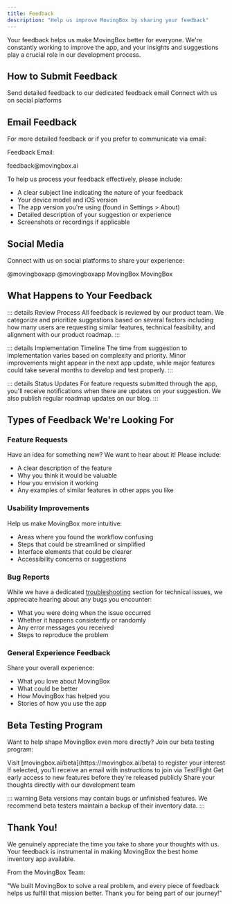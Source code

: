 ```yaml
---
title: Feedback
description: "Help us improve MovingBox by sharing your feedback"
---
```


Your feedback helps us make MovingBox better for everyone. We're constantly working to improve the app, and your insights and suggestions play a crucial role in our development process.

## How to Submit Feedback

<CardGroup :cols="3">
  <Card title="Email" icon="envelope">
    Send detailed feedback to our dedicated feedback email
  </Card>
  <Card title="Social Media" icon="share-nodes">
    Connect with us on social platforms
  </Card>
</CardGroup>

## Email Feedback

For more detailed feedback or if you prefer to communicate via email:

<div className="bg-gray-100 dark:bg-gray-800 p-4 rounded-md mb-4">
  <p className="font-bold">Feedback Email:</p>
  <p>feedback@movingbox.ai</p>
</div>

To help us process your feedback effectively, please include:

- A clear subject line indicating the nature of your feedback
- Your device model and iOS version
- The app version you're using (found in Settings > About)
- Detailed description of your suggestion or experience
- Screenshots or recordings if applicable

## Social Media

Connect with us on social platforms to share your experience:

<CardGroup :cols="4">
  <Card title="Twitter" icon="twitter" href="https://twitter.com/movingboxapp">
    @movingboxapp
  </Card>
  <Card title="Instagram" icon="instagram" href="https://instagram.com/movingboxapp">
    @movingboxapp
  </Card>
  <Card title="Facebook" icon="facebook" href="https://facebook.com/movingboxapp">
    MovingBox
  </Card>
  <Card title="LinkedIn" icon="linkedin" href="https://linkedin.com/company/movingbox">
    MovingBox
  </Card>
</CardGroup>

## What Happens to Your Feedback

::: details Review Process
All feedback is reviewed by our product team. We categorize and prioritize suggestions based on several factors including how many users are requesting similar features, technical feasibility, and alignment with our product roadmap.
:::

::: details Implementation Timeline
The time from suggestion to implementation varies based on complexity and priority. Minor improvements might appear in the next app update, while major features could take several months to develop and test properly.
:::

::: details Status Updates
For feature requests submitted through the app, you'll receive notifications when there are updates on your suggestion. We also publish regular roadmap updates on our blog.
:::

## Types of Feedback We're Looking For

### Feature Requests

Have an idea for something new? We want to hear about it! Please include:
- A clear description of the feature
- Why you think it would be valuable
- How you envision it working
- Any examples of similar features in other apps you like

### Usability Improvements

Help us make MovingBox more intuitive:
- Areas where you found the workflow confusing
- Steps that could be streamlined or simplified
- Interface elements that could be clearer
- Accessibility concerns or suggestions

### Bug Reports

While we have a dedicated [troubleshooting](/03-support/troubleshooting) section for technical issues, we appreciate hearing about any bugs you encounter:
- What you were doing when the issue occurred
- Whether it happens consistently or randomly
- Any error messages you received
- Steps to reproduce the problem

### General Experience Feedback

Share your overall experience:
- What you love about MovingBox
- What could be better
- How MovingBox has helped you
- Stories of how you use the app

## Beta Testing Program

Want to help shape MovingBox even more directly? Join our beta testing program:

<Steps>
  <Step title="Sign Up">
    Visit [movingbox.ai/beta](https://movingbox.ai/beta) to register your interest
  </Step>
  
  <Step title="Get Selected">
    If selected, you'll receive an email with instructions to join via TestFlight
  </Step>
  
  <Step title="Test New Features">
    Get early access to new features before they're released publicly
  </Step>
  
  <Step title="Provide Direct Feedback">
    Share your thoughts directly with our development team
  </Step>
</Steps>

::: warning
Beta versions may contain bugs or unfinished features. We recommend beta testers maintain a backup of their inventory data.
:::

## Thank You!

We genuinely appreciate the time you take to share your thoughts with us. Your feedback is instrumental in making MovingBox the best home inventory app available.

<div className="bg-primary-100 dark:bg-primary-900 p-4 rounded-md">
  <p className="font-bold">From the MovingBox Team:</p>
  <p>
    "We built MovingBox to solve a real problem, and every piece of feedback helps us fulfill that mission better. Thank you for being part of our journey!"
  </p>
</div>